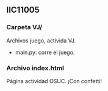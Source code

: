 ## IIC11005

### Carpeta VJ/
Archivos juego, activida VJ.

- main.py: corre el juego.

### Archivo index.html
Página actividad OSUC.
¡Con confetti!
